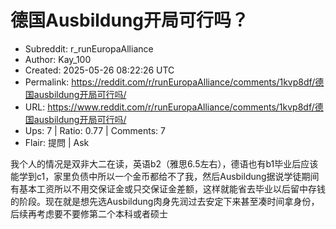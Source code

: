 # 德国Ausbildung开局可行吗？

- Subreddit: r_runEuropaAlliance
- Author: Kay_100
- Created: 2025-05-26 08:22:26 UTC
- Permalink: https://reddit.com/r/runEuropaAlliance/comments/1kvp8df/德国ausbildung开局可行吗/
- URL: https://www.reddit.com/r/runEuropaAlliance/comments/1kvp8df/德国ausbildung开局可行吗/
- Ups: 7 | Ratio: 0.77 | Comments: 7
- Flair: 提問 | Ask


我个人的情况是双非大二在读，英语b2（雅思6.5左右），德语也有b1毕业后应该能学到c1，家里负债中所以一个金币都给不了我，然后Ausbildung据说学徒期间有基本工资所以不用交保证金或只交保证金差额，这样就能省去毕业以后留中存钱的阶段。现在就是想先选Ausbildung肉身先润过去安定下来甚至凑时间拿身份，后续再考虑要不要修第二个本科或者硕士

